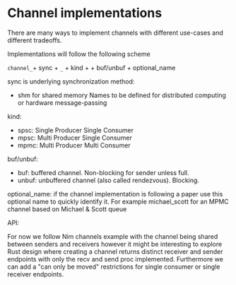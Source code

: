 # Channel implementations

There are many ways to implement channels with different use-cases and different tradeoffs.

Implementations will follow the following scheme

`channel_`+ sync + `_` + kind + + buf/unbuf + optional_name

sync is underlying synchronization method:
  - shm for shared memory
Names to be defined for distributed computing or hardware message-passing

kind:
  - spsc: Single Producer Single Consumer
  - mpsc: Multi Producer Single Consumer
  - mpmc: Multi Producer Multi Consumer

buf/unbuf:
  - buf: buffered channel. Non-blocking for sender unless full.
  - unbuf: unbuffered channel (also called rendezvous). Blocking.

optional_name:
  if the channel implementation is following a paper
  use this optional name to quickly identify it.
  For example michael_scott for an MPMC channel based
  on Michael & Scott queue

API:

For now we follow Nim channels example with the channel being shared
between senders and receivers however it might be interesting to explore
Rust design where creating a channel returns distinct receiver and sender
endpoints with only the recv and send proc implemented.
Furthermore we can add a "can only be moved" restrictions for single consumer or single receiver endpoints.
